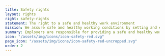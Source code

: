 ```yaml
---
title: Safety rights
layout: rights
right: safety-rights
statement: The right to a safe and healthy work environment
mission: We assure safe and healthy working conditions by setting and enforcing standards, and by providing training, outreach, education, and assistance.
summary: Employers are responsible for providing a safe and healthy workplace, along with any necessary safety gear.
icon: "/assets/img/icons/icon-safety-red.svg"
page_icon: "/assets/img/icons/icon-safety-red-uncropped.svg"
order: 2
---
```

